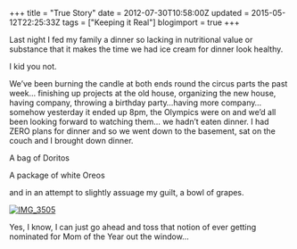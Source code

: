 +++
title = "True Story"
date = 2012-07-30T10:58:00Z
updated = 2015-05-12T22:25:33Z
tags = ["Keeping it Real"]
blogimport = true 
+++

Last night I fed my family a dinner so lacking in nutritional value or substance that it makes the time we had ice cream for dinner look healthy. 

I kid you not. 

We’ve been burning the candle at both ends round the circus parts the past week… finishing up projects at the old house, organizing the new house, having company, throwing a birthday party…having more company… somehow yesterday it ended up 8pm, the Olympics were on and we’d all been looking forward to watching them… we hadn’t eaten dinner. I had ZERO plans for dinner and so we went down to the basement, sat on the couch and I brought down dinner. 

A bag of Doritos

A package of white Oreos

and in an attempt to slightly assuage my guilt, a bowl of grapes. 

[![IMG_3505](https://latc.s3.amazonaws.com/wp-content/uploads/2012/07/IMG_3505.jpg "IMG_3505")](https://latc.s3.amazonaws.com/wp-content/uploads/2012/07/IMG_3505.jpg)

Yes, I know, I can just go ahead and toss that notion of ever getting nominated for Mom of the Year out the window…
